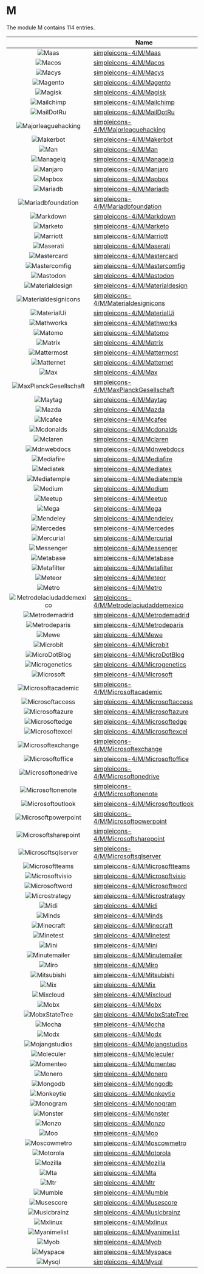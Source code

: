 # M

The module M contains 114 entries.



| |Name|
|:---:|---|
|![Maas](../simpleicons-4/M/Maas.element.png)|[simpleicons-4/M/Maas](../simpleicons-4/M/Maas.md)
|![Macos](../simpleicons-4/M/Macos.element.png)|[simpleicons-4/M/Macos](../simpleicons-4/M/Macos.md)
|![Macys](../simpleicons-4/M/Macys.element.png)|[simpleicons-4/M/Macys](../simpleicons-4/M/Macys.md)
|![Magento](../simpleicons-4/M/Magento.element.png)|[simpleicons-4/M/Magento](../simpleicons-4/M/Magento.md)
|![Magisk](../simpleicons-4/M/Magisk.element.png)|[simpleicons-4/M/Magisk](../simpleicons-4/M/Magisk.md)
|![Mailchimp](../simpleicons-4/M/Mailchimp.element.png)|[simpleicons-4/M/Mailchimp](../simpleicons-4/M/Mailchimp.md)
|![MailDotRu](../simpleicons-4/M/MailDotRu.element.png)|[simpleicons-4/M/MailDotRu](../simpleicons-4/M/MailDotRu.md)
|![Majorleaguehacking](../simpleicons-4/M/Majorleaguehacking.element.png)|[simpleicons-4/M/Majorleaguehacking](../simpleicons-4/M/Majorleaguehacking.md)
|![Makerbot](../simpleicons-4/M/Makerbot.element.png)|[simpleicons-4/M/Makerbot](../simpleicons-4/M/Makerbot.md)
|![Man](../simpleicons-4/M/Man.element.png)|[simpleicons-4/M/Man](../simpleicons-4/M/Man.md)
|![Manageiq](../simpleicons-4/M/Manageiq.element.png)|[simpleicons-4/M/Manageiq](../simpleicons-4/M/Manageiq.md)
|![Manjaro](../simpleicons-4/M/Manjaro.element.png)|[simpleicons-4/M/Manjaro](../simpleicons-4/M/Manjaro.md)
|![Mapbox](../simpleicons-4/M/Mapbox.element.png)|[simpleicons-4/M/Mapbox](../simpleicons-4/M/Mapbox.md)
|![Mariadb](../simpleicons-4/M/Mariadb.element.png)|[simpleicons-4/M/Mariadb](../simpleicons-4/M/Mariadb.md)
|![Mariadbfoundation](../simpleicons-4/M/Mariadbfoundation.element.png)|[simpleicons-4/M/Mariadbfoundation](../simpleicons-4/M/Mariadbfoundation.md)
|![Markdown](../simpleicons-4/M/Markdown.element.png)|[simpleicons-4/M/Markdown](../simpleicons-4/M/Markdown.md)
|![Marketo](../simpleicons-4/M/Marketo.element.png)|[simpleicons-4/M/Marketo](../simpleicons-4/M/Marketo.md)
|![Marriott](../simpleicons-4/M/Marriott.element.png)|[simpleicons-4/M/Marriott](../simpleicons-4/M/Marriott.md)
|![Maserati](../simpleicons-4/M/Maserati.element.png)|[simpleicons-4/M/Maserati](../simpleicons-4/M/Maserati.md)
|![Mastercard](../simpleicons-4/M/Mastercard.element.png)|[simpleicons-4/M/Mastercard](../simpleicons-4/M/Mastercard.md)
|![Mastercomfig](../simpleicons-4/M/Mastercomfig.element.png)|[simpleicons-4/M/Mastercomfig](../simpleicons-4/M/Mastercomfig.md)
|![Mastodon](../simpleicons-4/M/Mastodon.element.png)|[simpleicons-4/M/Mastodon](../simpleicons-4/M/Mastodon.md)
|![Materialdesign](../simpleicons-4/M/Materialdesign.element.png)|[simpleicons-4/M/Materialdesign](../simpleicons-4/M/Materialdesign.md)
|![Materialdesignicons](../simpleicons-4/M/Materialdesignicons.element.png)|[simpleicons-4/M/Materialdesignicons](../simpleicons-4/M/Materialdesignicons.md)
|![MaterialUi](../simpleicons-4/M/MaterialUi.element.png)|[simpleicons-4/M/MaterialUi](../simpleicons-4/M/MaterialUi.md)
|![Mathworks](../simpleicons-4/M/Mathworks.element.png)|[simpleicons-4/M/Mathworks](../simpleicons-4/M/Mathworks.md)
|![Matomo](../simpleicons-4/M/Matomo.element.png)|[simpleicons-4/M/Matomo](../simpleicons-4/M/Matomo.md)
|![Matrix](../simpleicons-4/M/Matrix.element.png)|[simpleicons-4/M/Matrix](../simpleicons-4/M/Matrix.md)
|![Mattermost](../simpleicons-4/M/Mattermost.element.png)|[simpleicons-4/M/Mattermost](../simpleicons-4/M/Mattermost.md)
|![Matternet](../simpleicons-4/M/Matternet.element.png)|[simpleicons-4/M/Matternet](../simpleicons-4/M/Matternet.md)
|![Max](../simpleicons-4/M/Max.element.png)|[simpleicons-4/M/Max](../simpleicons-4/M/Max.md)
|![MaxPlanckGesellschaft](../simpleicons-4/M/MaxPlanckGesellschaft.element.png)|[simpleicons-4/M/MaxPlanckGesellschaft](../simpleicons-4/M/MaxPlanckGesellschaft.md)
|![Maytag](../simpleicons-4/M/Maytag.element.png)|[simpleicons-4/M/Maytag](../simpleicons-4/M/Maytag.md)
|![Mazda](../simpleicons-4/M/Mazda.element.png)|[simpleicons-4/M/Mazda](../simpleicons-4/M/Mazda.md)
|![Mcafee](../simpleicons-4/M/Mcafee.element.png)|[simpleicons-4/M/Mcafee](../simpleicons-4/M/Mcafee.md)
|![Mcdonalds](../simpleicons-4/M/Mcdonalds.element.png)|[simpleicons-4/M/Mcdonalds](../simpleicons-4/M/Mcdonalds.md)
|![Mclaren](../simpleicons-4/M/Mclaren.element.png)|[simpleicons-4/M/Mclaren](../simpleicons-4/M/Mclaren.md)
|![Mdnwebdocs](../simpleicons-4/M/Mdnwebdocs.element.png)|[simpleicons-4/M/Mdnwebdocs](../simpleicons-4/M/Mdnwebdocs.md)
|![Mediafire](../simpleicons-4/M/Mediafire.element.png)|[simpleicons-4/M/Mediafire](../simpleicons-4/M/Mediafire.md)
|![Mediatek](../simpleicons-4/M/Mediatek.element.png)|[simpleicons-4/M/Mediatek](../simpleicons-4/M/Mediatek.md)
|![Mediatemple](../simpleicons-4/M/Mediatemple.element.png)|[simpleicons-4/M/Mediatemple](../simpleicons-4/M/Mediatemple.md)
|![Medium](../simpleicons-4/M/Medium.element.png)|[simpleicons-4/M/Medium](../simpleicons-4/M/Medium.md)
|![Meetup](../simpleicons-4/M/Meetup.element.png)|[simpleicons-4/M/Meetup](../simpleicons-4/M/Meetup.md)
|![Mega](../simpleicons-4/M/Mega.element.png)|[simpleicons-4/M/Mega](../simpleicons-4/M/Mega.md)
|![Mendeley](../simpleicons-4/M/Mendeley.element.png)|[simpleicons-4/M/Mendeley](../simpleicons-4/M/Mendeley.md)
|![Mercedes](../simpleicons-4/M/Mercedes.element.png)|[simpleicons-4/M/Mercedes](../simpleicons-4/M/Mercedes.md)
|![Mercurial](../simpleicons-4/M/Mercurial.element.png)|[simpleicons-4/M/Mercurial](../simpleicons-4/M/Mercurial.md)
|![Messenger](../simpleicons-4/M/Messenger.element.png)|[simpleicons-4/M/Messenger](../simpleicons-4/M/Messenger.md)
|![Metabase](../simpleicons-4/M/Metabase.element.png)|[simpleicons-4/M/Metabase](../simpleicons-4/M/Metabase.md)
|![Metafilter](../simpleicons-4/M/Metafilter.element.png)|[simpleicons-4/M/Metafilter](../simpleicons-4/M/Metafilter.md)
|![Meteor](../simpleicons-4/M/Meteor.element.png)|[simpleicons-4/M/Meteor](../simpleicons-4/M/Meteor.md)
|![Metro](../simpleicons-4/M/Metro.element.png)|[simpleicons-4/M/Metro](../simpleicons-4/M/Metro.md)
|![Metrodelaciudaddemexico](../simpleicons-4/M/Metrodelaciudaddemexico.element.png)|[simpleicons-4/M/Metrodelaciudaddemexico](../simpleicons-4/M/Metrodelaciudaddemexico.md)
|![Metrodemadrid](../simpleicons-4/M/Metrodemadrid.element.png)|[simpleicons-4/M/Metrodemadrid](../simpleicons-4/M/Metrodemadrid.md)
|![Metrodeparis](../simpleicons-4/M/Metrodeparis.element.png)|[simpleicons-4/M/Metrodeparis](../simpleicons-4/M/Metrodeparis.md)
|![Mewe](../simpleicons-4/M/Mewe.element.png)|[simpleicons-4/M/Mewe](../simpleicons-4/M/Mewe.md)
|![Microbit](../simpleicons-4/M/Microbit.element.png)|[simpleicons-4/M/Microbit](../simpleicons-4/M/Microbit.md)
|![MicroDotBlog](../simpleicons-4/M/MicroDotBlog.element.png)|[simpleicons-4/M/MicroDotBlog](../simpleicons-4/M/MicroDotBlog.md)
|![Microgenetics](../simpleicons-4/M/Microgenetics.element.png)|[simpleicons-4/M/Microgenetics](../simpleicons-4/M/Microgenetics.md)
|![Microsoft](../simpleicons-4/M/Microsoft.element.png)|[simpleicons-4/M/Microsoft](../simpleicons-4/M/Microsoft.md)
|![Microsoftacademic](../simpleicons-4/M/Microsoftacademic.element.png)|[simpleicons-4/M/Microsoftacademic](../simpleicons-4/M/Microsoftacademic.md)
|![Microsoftaccess](../simpleicons-4/M/Microsoftaccess.element.png)|[simpleicons-4/M/Microsoftaccess](../simpleicons-4/M/Microsoftaccess.md)
|![Microsoftazure](../simpleicons-4/M/Microsoftazure.element.png)|[simpleicons-4/M/Microsoftazure](../simpleicons-4/M/Microsoftazure.md)
|![Microsoftedge](../simpleicons-4/M/Microsoftedge.element.png)|[simpleicons-4/M/Microsoftedge](../simpleicons-4/M/Microsoftedge.md)
|![Microsoftexcel](../simpleicons-4/M/Microsoftexcel.element.png)|[simpleicons-4/M/Microsoftexcel](../simpleicons-4/M/Microsoftexcel.md)
|![Microsoftexchange](../simpleicons-4/M/Microsoftexchange.element.png)|[simpleicons-4/M/Microsoftexchange](../simpleicons-4/M/Microsoftexchange.md)
|![Microsoftoffice](../simpleicons-4/M/Microsoftoffice.element.png)|[simpleicons-4/M/Microsoftoffice](../simpleicons-4/M/Microsoftoffice.md)
|![Microsoftonedrive](../simpleicons-4/M/Microsoftonedrive.element.png)|[simpleicons-4/M/Microsoftonedrive](../simpleicons-4/M/Microsoftonedrive.md)
|![Microsoftonenote](../simpleicons-4/M/Microsoftonenote.element.png)|[simpleicons-4/M/Microsoftonenote](../simpleicons-4/M/Microsoftonenote.md)
|![Microsoftoutlook](../simpleicons-4/M/Microsoftoutlook.element.png)|[simpleicons-4/M/Microsoftoutlook](../simpleicons-4/M/Microsoftoutlook.md)
|![Microsoftpowerpoint](../simpleicons-4/M/Microsoftpowerpoint.element.png)|[simpleicons-4/M/Microsoftpowerpoint](../simpleicons-4/M/Microsoftpowerpoint.md)
|![Microsoftsharepoint](../simpleicons-4/M/Microsoftsharepoint.element.png)|[simpleicons-4/M/Microsoftsharepoint](../simpleicons-4/M/Microsoftsharepoint.md)
|![Microsoftsqlserver](../simpleicons-4/M/Microsoftsqlserver.element.png)|[simpleicons-4/M/Microsoftsqlserver](../simpleicons-4/M/Microsoftsqlserver.md)
|![Microsoftteams](../simpleicons-4/M/Microsoftteams.element.png)|[simpleicons-4/M/Microsoftteams](../simpleicons-4/M/Microsoftteams.md)
|![Microsoftvisio](../simpleicons-4/M/Microsoftvisio.element.png)|[simpleicons-4/M/Microsoftvisio](../simpleicons-4/M/Microsoftvisio.md)
|![Microsoftword](../simpleicons-4/M/Microsoftword.element.png)|[simpleicons-4/M/Microsoftword](../simpleicons-4/M/Microsoftword.md)
|![Microstrategy](../simpleicons-4/M/Microstrategy.element.png)|[simpleicons-4/M/Microstrategy](../simpleicons-4/M/Microstrategy.md)
|![Midi](../simpleicons-4/M/Midi.element.png)|[simpleicons-4/M/Midi](../simpleicons-4/M/Midi.md)
|![Minds](../simpleicons-4/M/Minds.element.png)|[simpleicons-4/M/Minds](../simpleicons-4/M/Minds.md)
|![Minecraft](../simpleicons-4/M/Minecraft.element.png)|[simpleicons-4/M/Minecraft](../simpleicons-4/M/Minecraft.md)
|![Minetest](../simpleicons-4/M/Minetest.element.png)|[simpleicons-4/M/Minetest](../simpleicons-4/M/Minetest.md)
|![Mini](../simpleicons-4/M/Mini.element.png)|[simpleicons-4/M/Mini](../simpleicons-4/M/Mini.md)
|![Minutemailer](../simpleicons-4/M/Minutemailer.element.png)|[simpleicons-4/M/Minutemailer](../simpleicons-4/M/Minutemailer.md)
|![Miro](../simpleicons-4/M/Miro.element.png)|[simpleicons-4/M/Miro](../simpleicons-4/M/Miro.md)
|![Mitsubishi](../simpleicons-4/M/Mitsubishi.element.png)|[simpleicons-4/M/Mitsubishi](../simpleicons-4/M/Mitsubishi.md)
|![Mix](../simpleicons-4/M/Mix.element.png)|[simpleicons-4/M/Mix](../simpleicons-4/M/Mix.md)
|![Mixcloud](../simpleicons-4/M/Mixcloud.element.png)|[simpleicons-4/M/Mixcloud](../simpleicons-4/M/Mixcloud.md)
|![Mobx](../simpleicons-4/M/Mobx.element.png)|[simpleicons-4/M/Mobx](../simpleicons-4/M/Mobx.md)
|![MobxStateTree](../simpleicons-4/M/MobxStateTree.element.png)|[simpleicons-4/M/MobxStateTree](../simpleicons-4/M/MobxStateTree.md)
|![Mocha](../simpleicons-4/M/Mocha.element.png)|[simpleicons-4/M/Mocha](../simpleicons-4/M/Mocha.md)
|![Modx](../simpleicons-4/M/Modx.element.png)|[simpleicons-4/M/Modx](../simpleicons-4/M/Modx.md)
|![Mojangstudios](../simpleicons-4/M/Mojangstudios.element.png)|[simpleicons-4/M/Mojangstudios](../simpleicons-4/M/Mojangstudios.md)
|![Moleculer](../simpleicons-4/M/Moleculer.element.png)|[simpleicons-4/M/Moleculer](../simpleicons-4/M/Moleculer.md)
|![Momenteo](../simpleicons-4/M/Momenteo.element.png)|[simpleicons-4/M/Momenteo](../simpleicons-4/M/Momenteo.md)
|![Monero](../simpleicons-4/M/Monero.element.png)|[simpleicons-4/M/Monero](../simpleicons-4/M/Monero.md)
|![Mongodb](../simpleicons-4/M/Mongodb.element.png)|[simpleicons-4/M/Mongodb](../simpleicons-4/M/Mongodb.md)
|![Monkeytie](../simpleicons-4/M/Monkeytie.element.png)|[simpleicons-4/M/Monkeytie](../simpleicons-4/M/Monkeytie.md)
|![Monogram](../simpleicons-4/M/Monogram.element.png)|[simpleicons-4/M/Monogram](../simpleicons-4/M/Monogram.md)
|![Monster](../simpleicons-4/M/Monster.element.png)|[simpleicons-4/M/Monster](../simpleicons-4/M/Monster.md)
|![Monzo](../simpleicons-4/M/Monzo.element.png)|[simpleicons-4/M/Monzo](../simpleicons-4/M/Monzo.md)
|![Moo](../simpleicons-4/M/Moo.element.png)|[simpleicons-4/M/Moo](../simpleicons-4/M/Moo.md)
|![Moscowmetro](../simpleicons-4/M/Moscowmetro.element.png)|[simpleicons-4/M/Moscowmetro](../simpleicons-4/M/Moscowmetro.md)
|![Motorola](../simpleicons-4/M/Motorola.element.png)|[simpleicons-4/M/Motorola](../simpleicons-4/M/Motorola.md)
|![Mozilla](../simpleicons-4/M/Mozilla.element.png)|[simpleicons-4/M/Mozilla](../simpleicons-4/M/Mozilla.md)
|![Mta](../simpleicons-4/M/Mta.element.png)|[simpleicons-4/M/Mta](../simpleicons-4/M/Mta.md)
|![Mtr](../simpleicons-4/M/Mtr.element.png)|[simpleicons-4/M/Mtr](../simpleicons-4/M/Mtr.md)
|![Mumble](../simpleicons-4/M/Mumble.element.png)|[simpleicons-4/M/Mumble](../simpleicons-4/M/Mumble.md)
|![Musescore](../simpleicons-4/M/Musescore.element.png)|[simpleicons-4/M/Musescore](../simpleicons-4/M/Musescore.md)
|![Musicbrainz](../simpleicons-4/M/Musicbrainz.element.png)|[simpleicons-4/M/Musicbrainz](../simpleicons-4/M/Musicbrainz.md)
|![Mxlinux](../simpleicons-4/M/Mxlinux.element.png)|[simpleicons-4/M/Mxlinux](../simpleicons-4/M/Mxlinux.md)
|![Myanimelist](../simpleicons-4/M/Myanimelist.element.png)|[simpleicons-4/M/Myanimelist](../simpleicons-4/M/Myanimelist.md)
|![Myob](../simpleicons-4/M/Myob.element.png)|[simpleicons-4/M/Myob](../simpleicons-4/M/Myob.md)
|![Myspace](../simpleicons-4/M/Myspace.element.png)|[simpleicons-4/M/Myspace](../simpleicons-4/M/Myspace.md)
|![Mysql](../simpleicons-4/M/Mysql.element.png)|[simpleicons-4/M/Mysql](../simpleicons-4/M/Mysql.md)

